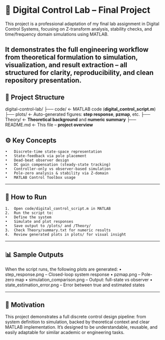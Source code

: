 # 🔧 Digital Control Lab – Final Project

This project is a professional adaptation of my final lab assignment in Digital Control Systems, focusing on Z-transform analysis, stability checks, and time/frequency domain simulations using MATLAB.

It demonstrates the full engineering workflow from theoretical formulation to simulation, visualization, and result extraction – all structured for clarity, reproducibility, and clean repository presentation.
---

## 📁 Project Structure

digital-control-lab/
├── code/             ← MATLAB code (**digital_control_script.m**)
├── plots/            ← Auto-generated figures: **step response**, **pzmap**, etc.
├── Theory/           ← **Theoretical background** and **numeric summary**
├── README.md         ← This file – **project overview**

## ⚙️ Key Concepts

	•	Discrete-time state-space representation
	•	State-feedback via pole placement
	•	Dead-beat observer design
	•	DC gain compensation (steady-state tracking)
	•	Controller-only vs observer-based simulation
	•	Pole-zero analysis & stability via Z-domain
	•	MATLAB Control Toolbox usage
---

## 🚀 How to Run

	1.	Open code/digital_control_script.m in MATLAB
	2.	Run the script to:
	•	Define the system
	•	Simulate and plot responses
	•	Save output to /plots/ and /Theory/
	3.	Check Theory/summary.txt for numeric results
	4.	Review generated plots in plots/ for visual insight

---

## 📊 Sample Outputs

When the script runs, the following plots are generated:
	•	step_response.png – Closed-loop system response
	•	pzmap.png – Pole-zero map
	•	simulation_comparison.png – Output: full-state vs observer
	•	state_estimation_error.png – Error between true and estimated states

---

## 🧠 Motivation

This project demonstrates a full discrete control design pipeline: from system definition to simulation,
backed by theoretical context and clear MATLAB implementation.
It’s designed to be understandable, reusable, and easily adaptable for similar academic or engineering tasks.
